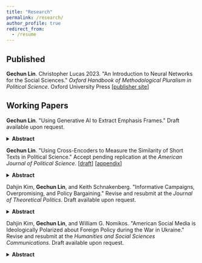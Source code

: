 ```yaml
---
title: "Research"
permalink: /research/
author_profile: true
redirect_from:
  - /resume
---
```


## Published

**Gechun Lin**. Christopher Lucas 2023. "An Introduction to Neural Networks for the Social Sciences." *Oxford Handbook of Methodological Pluralism in Political Science*. Oxford University Press [[publisher site](https://academic.oup.com/edited-volume/52557/chapter-abstract/431321963?redirectedFrom=fulltext)]



## Working Papers

**Gechun Lin**. "Using Generative AI to Extract Emphasis Frames." Draft available upon request.

<details>
<summary><b>Abstract</b></summary>
Framing analysis is at the core of studies in political communication. The current literature relies mainly on topic modeling and dictionary approaches to identify frames from texts. However, users cannot control desired topic outputs in unsupervised models, such as LDA and STM; moreover, the resulting groups of keywords lack semantic contexts for exploring how things are framed. Dictionary approaches also have limitations: existing ones would miss novel frames in evolving discourse, and creating new dictionaries is resource-intensive. Instead, I propose a new method that follows three steps—quote, summarize, and name—to extract frames using generative AI. I apply this method to re-examine the framing of smoking ban policy at the issue-definition stage during its diffusion across 49 US states. Compared to traditional topic models, the new method produces more semantically interpretable high-level document features and accurately identifies the use of complex frames. Empirically, this results in the discovery of meaningful subframes and reveals different patterns of coexisting frames.


</details>



**Gechun Lin**. "Using Cross-Encoders to Measure the Similarity of Short Texts in Political Science." Accept pending replication at the *American Journal of Political Science*. [[draft](./files/Cross_Encoder_manuscript.pdf)] [[appendix](files/Cross_Encoder_SI.pdf)]

<details>
<summary><b>Abstract</b></summary>
In many settings, scholars wish to estimate the similarity of political texts. However, the most commonly used methods in political science struggle to identify when two texts convey the same meaning as they rely too heavily on identifying words that appear in both documents. This limitation is especially salient when the underlying documents are short, an increasingly prevalent form of textual data in modern political research. Building on recent advances in computer science, I introduce to political science cross-encoders for precise estimates of semantic similarity in short texts. Scholars can use either off-the-shelf versions or build a customized model. I illustrate this approach in three examples applied to social messages generated in a telephone game, news headlines about US Supreme Court decisions, and Facebook posts from members of Congress. I show that cross-encoders, which utilize pair-level embeddings, offer superior performance across tasks relative to word-based and sentence-level embedding approaches.
</details>



Dahjin Kim, **Gechun Lin**, and Keith Schnakenberg. "Informative Campaigns, Overpromising, and Policy Bargaining." Revise and resubmit at the *Journal of Theoretical Politics*. Draft available upon request.

<details>
<summary><b>Abstract</b></summary>
What is the relationship between policy positions taken in campaigns and those proposed in bargaining when the final policy outcome depends on other political actors? Why do candidates sometimes advocate policies in their campaigns that are unlikely or impossible to pass given the preferences of other actors in the government? We analyze a model in which candidates make non-binding policy platform announcements and then bargain with a veto player over the final policy if they take office. In the model, a candidate has private information that is related to the policy preferences of a key citizen group and engages in bargaining with a veto player who is responsive to this information. When the citizen’s group sometimes interprets campaign promises naively, elections are more likely to allow information revelation. Furthermore, in this case, politicians overpromise: the politician’s platform is outside of the range of feasible bargaining outcomes.
</details>



Dahjin Kim, **Gechun Lin**, and William G. Nomikos. "American Social Media is Ideologically Polarized about Foreign Policy during the War in Ukraine." Revise and resubmit at the *Humanities and Social Sciences Communications*. Draft available upon request.

<details>
<summary><b>Abstract</b></summary>
Political polarization has become a ubiquitous feature of American politics, exacerbated by the rise of online news and social media. While existing research has documented how polarization manifests online, relatively few studies have considered whether these divisions extend to discussions of foreign policy. We examine this question by analyzing nearly 2 million tweets about the war in Ukraine posted by Americans during the opening stages of the Russian invasion. We first categorize each tweet according to the user’s ideological leanings estimated by the network of political accounts they follow. Then, we apply a natural language processing model specifically designed for short texts to classify the tweets into clusters that we hand code into substantive topics. We find that the topic distributions of conservative, moderate, and liberal users are substantively and statistically different. We further find that conservatives are more likely to spread some form of misinformation and that liberals are more likely to express support for Ukraine.
</details>









